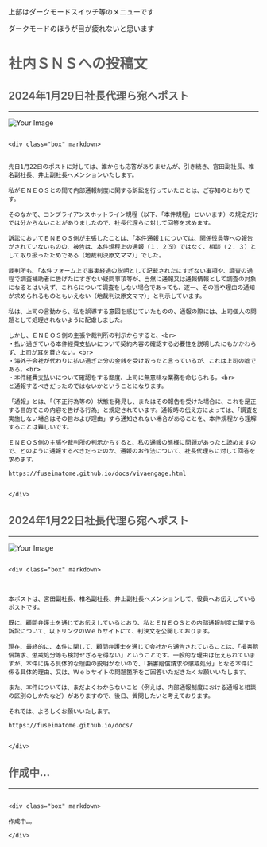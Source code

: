 <p class="top">上部はダークモードスイッチ等のメニューです
<p class="top">ダークモードのほうが目が疲れないと思います

# <span style="color: #616161;">社内ＳＮＳへの投稿文</span>


<div class="result" markdown>
  <div class="base" markdown>



## <span style="color: #616161;">2024年1月29日社長代理ら宛へポスト</span>

---


<div class="image-container">
  <div class="image-box">
    <img src="https://fuseimatome.github.io/docs/_static/eyecatch4-1.png" alt="Your Image">
  </div>
</div>



````{card}

<div class="box" markdown>


先日1月22日のポストに対しては、誰からも応答がありませんが、引き続き、宮田副社長、椎名副社長、井上副社長へメンションいたします。

私がＥＮＥＯＳとの間で内部通報制度に関する訴訟を行っていたことは、ご存知のとおりです。

そのなかで、コンプライアンスホットライン規程（以下、「本件規程」といいます）の規定だけでは分からないことがありましたので、社長代理らに対して回答を求めます。

訴訟においてＥＮＥＯＳ側が主張したことは、「本件通報１については、関係役員等への報告がされていないものの、被告は、本件規程上の通報（１．２⑸）ではなく、相談（２．３）として取り扱ったためである（地裁判決原文ママ）」でした。

裁判所も、「本件フォーム上で事実経過の説明として記載されたにすぎない事項や、調査の過程で調査補助者に告げたにすぎない疑問事項等が、当然に通報又は通報情報として調査の対象になるとはいえず、これらについて調査をしない場合であっても、逐一、その旨や理由の通知が求められるものともいえない（地裁判決原文ママ）」と判示しています。

私は、上司の言動から、私を誤導する意図を感じていたものの、通報の際には、上司個人の問題として処理されないように配慮しました。

しかし、ＥＮＥＯＳ側の主張や裁判所の判示からすると、<br>
・払い過ぎている本件経費支払いについて契約内容の確認する必要性を説明したにもかかわらず、上司が耳を貸さない。<br>
・海外子会社が代わりに払い過ぎた分の金銭を受け取ったと言っているが、これは上司の嘘である。<br>
・本件経費支払いについて確認をする都度、上司に無意味な業務を命じられる。<br>
と通報するべきだったのではないかということになります。

「通報」とは、「（不正行為等の）状態を発見し、またはその報告を受けた場合に、これを是正する目的でこの内容を告げる行為」と規定されています。通報時の伝え方によっては、「調査を実施しない場合はその旨および理由」すら通知されない場合があることを、本件規程から理解することは難しいです。

ＥＮＥＯＳ側の主張や裁判所の判示からすると、私の通報の態様に問題があったと読めますので、どのように通報するべきだったのか、通報のお作法について、社長代理らに対して回答を求めます。

https://fuseimatome.github.io/docs/vivaengage.html


</div>

```` 



## <span style="color: #616161;">2024年1月22日社長代理ら宛へポスト</span>

---


<div class="image-container">
  <div class="image-box">
    <img src="https://fuseimatome.github.io/docs/_static/eyecatch4-1.png" alt="Your Image">
  </div>
</div>



````{card}

<div class="box" markdown>



本ポストは、宮田副社長、椎名副社長、井上副社長へメンションして、役員へお伝えしているポストです。

既に、顧問弁護士を通じてお伝えしているとおり、私とＥＮＥＯＳとの内部通報制度に関する訴訟について、以下リンクのＷｅｂサイトにて、判決文を公開しております。

現在、最終的に、本件に関して、顧問弁護士を通じて会社から通告されていることは、「損害賠償請求、懲戒処分等も検討せざるを得ない」ということです。一般的な理由は伝えられていますが、本件に係る具体的な理由の説明がないので、「損害賠償請求や懲戒処分」となる本件に係る具体的理由、又は、Ｗｅｂサイトの問題箇所をご回答いただきたくお願いいたします。

また、本件については、まだよくわからないこと（例えば、内部通報制度における通報と相談の区別のしかたなど）がありますので、後日、質問したいと考えております。

それでは、よろしくお願いいたします。

https://fuseimatome.github.io/docs/


</div>

```` 



## <span style="color: #616161;">作成中…</span>

---


````{card}

<div class="box" markdown>

作成中…。

</div>

```` 

  </div>
</div>